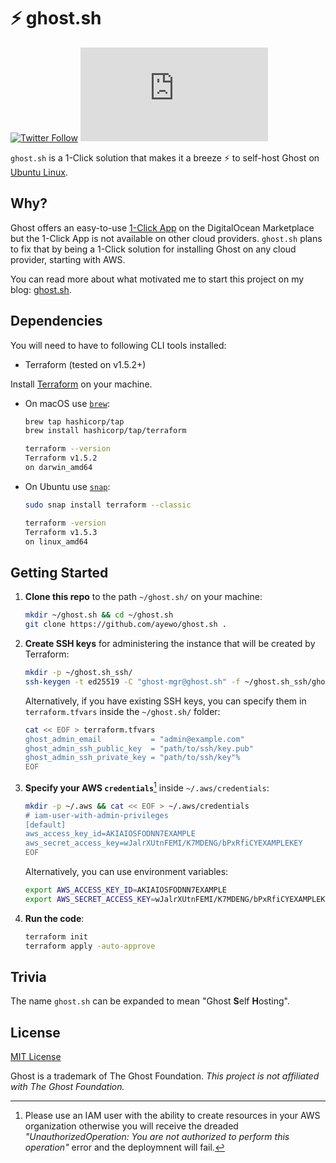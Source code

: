 # ⚡️ ghost.sh
[![Twitter Follow](https://img.shields.io/twitter/follow/ayewo_?style=social)](https://twitter.com/ayewo_)
[![GitHub Repo stars](https://img.shields.io/github/stars/ayewo/ghost.sh?style=social)](https://github.com/ayewo/ghost.sh)

`ghost.sh` is a 1-Click solution that makes it a breeze ⚡️ to self-host Ghost on [Ubuntu Linux](https://ghost.org/docs/install/ubuntu/). 

## Why?
Ghost offers an easy-to-use [1-Click App](https://marketplace.digitalocean.com/apps/ghost) on the DigitalOcean Marketplace but the 1-Click App is not available on other cloud providers. `ghost.sh` plans to fix that by being a 1-Click solution for installing Ghost on any cloud provider, starting with AWS. 

You can read more about what motivated me to start this project on my blog: [ghost.sh](https://ayewo.com/ghost-sh/).

## Dependencies
You will need to have to following CLI tools installed:
- Terraform (tested on v1.5.2+)

Install [Terraform](https://www.terraform.io) on your machine.

* On macOS use [`brew`](https://formulae.brew.sh/formula/terraform#default):
    
  ```bash
  brew tap hashicorp/tap
  brew install hashicorp/tap/terraform
  
  terraform --version
  Terraform v1.5.2
  on darwin_amd64
  ```
    
* On Ubuntu use [`snap`](https://snapcraft.io/terraform):
    
  ```bash
  sudo snap install terraform --classic
  
  terraform -version
  Terraform v1.5.3
  on linux_amd64
  ```



## Getting Started
1. **Clone this repo** to the path `~/ghost.sh/` on your machine:
   
    ```bash
    mkdir ~/ghost.sh && cd ~/ghost.sh
    git clone https://github.com/ayewo/ghost.sh .
    ```

2. **Create SSH keys** for administering the instance that will be created by Terraform:
   
    ```bash
    mkdir -p ~/ghost.sh_ssh/
    ssh-keygen -t ed25519 -C "ghost-mgr@ghost.sh" -f ~/ghost.sh_ssh/ghost_admin_ssh_key
    ```
    
    Alternatively, if you have existing SSH keys, you can specify them in `terraform.tfvars` inside the `~/ghost.sh/` folder:
    ```bash
    cat << EOF > terraform.tfvars
    ghost_admin_email           = "admin@example.com"
    ghost_admin_ssh_public_key  = "path/to/ssh/key.pub"
    ghost_admin_ssh_private_key = "path/to/ssh/key"%
    EOF
    ```

3. **Specify your AWS `credentials`**[^iam-note] inside `~/.aws/credentials`: 

    ```bash
    mkdir -p ~/.aws && cat << EOF > ~/.aws/credentials
    # iam-user-with-admin-privileges
    [default]
    aws_access_key_id=AKIAIOSFODNN7EXAMPLE
    aws_secret_access_key=wJalrXUtnFEMI/K7MDENG/bPxRfiCYEXAMPLEKEY
    EOF
    ```
    
    Alternatively, you can use environment variables:
    ```bash
    export AWS_ACCESS_KEY_ID=AKIAIOSFODNN7EXAMPLE
    export AWS_SECRET_ACCESS_KEY=wJalrXUtnFEMI/K7MDENG/bPxRfiCYEXAMPLEKEY
    ```

4. **Run the code**:
    ```bash
    terraform init
    terraform apply -auto-approve
    ```



## Trivia
The name `ghost.sh` can be expanded to mean "Ghost **S**elf **H**osting".


## License
[MIT License](LICENSE)

Ghost is a trademark of The Ghost Foundation. *This project is not affiliated with The Ghost Foundation.*

[^iam-note]: Please use an IAM user with the ability to create resources in your AWS organization otherwise you will receive the dreaded *"UnauthorizedOperation: You are not authorized to perform this operation"* error and the deploymnent will fail.
